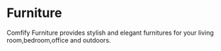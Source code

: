 # Furniture
Comfify Furniture provides stylish and elegant furnitures for your living room,bedroom,office and outdoors.